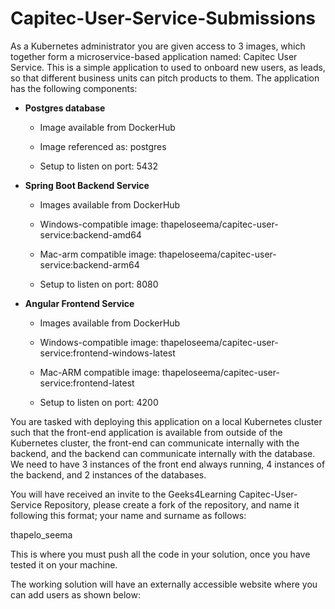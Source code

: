 # Capitec-User-Service-Submissions

As a Kubernetes administrator you are given access to 3 images, which together form a microservice-based application named: Capitec User Service. This is a simple application to used to onboard new users, as leads, so that different business units can pitch products to them. The application has the following components: 

- <b>Postgres database</b> <br />
   - Image available from DockerHub 

   - Image referenced as: postgres 

   - Setup to listen on port: 5432 

- <b>Spring Boot Backend Service</b> <br/> 

    - Images available from DockerHub 
     
    - Windows-compatible image: thapeloseema/capitec-user-service:backend-amd64 
     
    - Mac-arm compatible image: thapeloseema/capitec-user-service:backend-arm64 
     
    - Setup to listen on port: 8080 

- <b>Angular Frontend Service</b> <br/> 

    - Images available from DockerHub 
     
    - Windows-compatible image: thapeloseema/capitec-user-service:frontend-windows-latest 
     
    - Mac-ARM compatible image: thapeloseema/capitec-user-service:frontend-latest 
     
    - Setup to listen on port: 4200 

You are tasked with deploying this application on a local Kubernetes cluster such that the front-end application is available from outside of the Kubernetes cluster, the front-end can communicate internally with the backend, and the backend can communicate internally with the database. We need to have 3 instances of the front end always running, 4 instances of the backend, and 2 instances of the databases. 

You will have received an invite to the Geeks4Learning Capitec-User-Service Repository, please create a fork of the repository, and name it following this format; your name and surname as follows: 

thapelo_seema 

This is where you must push all the code in your solution, once you have tested it on your machine. 

The working solution will have an externally accessible website where you can add users as shown below: 
